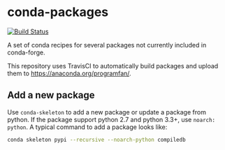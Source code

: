 # conda-packages

[![Build Status](https://travis-ci.org/ProgramFan/conda-packages.svg?branch=master)](https://travis-ci.org/ProgramFan/conda-packages)

A set of conda recipes for several packages not currently included in conda-forge.

This repository uses TravisCI to automatically build packages and upload them to https://anaconda.org/programfan/.

## Add a new package

Use `conda-skeleton` to add a new package or update a package from python. If
the package support python 2.7 and python 3.3+, use `noarch: python`. A
typical command to add a package looks like:

```bash
conda skeleton pypi --recursive --noarch-python compiledb
```
